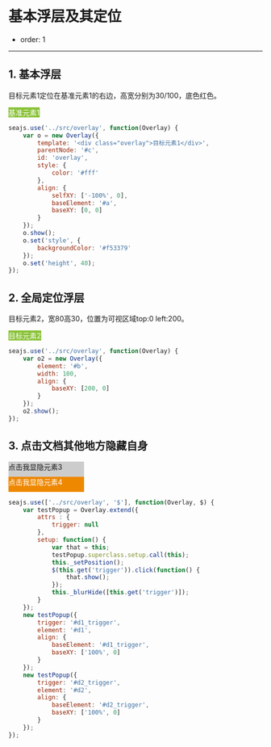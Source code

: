 # 基本浮层及其定位

- order: 1

---

<style>
.parent{
    position:relative;
    float:right;
}
.example {
    color: #fff;
    background-color: #89c237;
    display:inline-block;
}
</style>

## 1. 基本浮层

目标元素1定位在基准元素1的右边，高宽分别为30/100，底色红色。

<div id="c"></div>
<div id="a" class="example">基准元素1</div>

````javascript
seajs.use('../src/overlay', function(Overlay) {
    var o = new Overlay({
        template: '<div class="overlay">目标元素1</div>',
        parentNode: '#c',
        id: 'overlay',
        style: {
            color: '#fff'
        },
        align: {
            selfXY: ['-100%', 0],
            baseElement: '#a',
            baseXY: [0, 0]
        }
    });
    o.show();
    o.set('style', {
        backgroundColor: '#f53379'
    });
    o.set('height', 40);
});
````
## 2. 全局定位浮层

目标元素2，宽80高30，位置为可视区域top:0 left:200。

<div id="b" class="example">目标元素2</div>

````javascript
seajs.use('../src/overlay', function(Overlay) {
    var o2 = new Overlay({
        element: '#b',
        width: 100,
        align: {
            baseXY: [200, 0]
        }
    });
    o2.show();
});
````

## 3. 点击文档其他地方隐藏自身

<div id="d1_trigger" style="width:150px;height:30px;background:#ccc;">点击我显隐元素3</div>
<div id="d1" class="example" style="display:none;">目标元素3，点击页面空白处我会消失</div>

<div id="d2_trigger" style="width:150px;height:30px;background:#e80;color:#fff;">点击我显隐元素4</div>
<div id="d2" class="example" style="display:none;">目标元素4，点击页面空白处我会消失</div>

````javascript
seajs.use(['../src/overlay', '$'], function(Overlay, $) {
    var testPopup = Overlay.extend({
        attrs : {
            trigger: null
        },
        setup: function() {
            var that = this;
            testPopup.superclass.setup.call(this);
            this._setPosition();
            $(this.get('trigger')).click(function() {
                that.show();
            });
            this._blurHide([this.get('trigger')]); 
        }
    });
    new testPopup({
        trigger: '#d1_trigger',
        element: '#d1',
        align: {
            baseElement: '#d1_trigger',
            baseXY: ['100%', 0]
        }
    });
    new testPopup({
        trigger: '#d2_trigger',
        element: '#d2',
        align: {
            baseElement: '#d2_trigger',
            baseXY: ['100%', 0]
        }
    });
});
````

